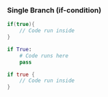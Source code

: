 ### Single Branch (if-condition)

> 

```csharp
if(true){
    // Code run inside
}
```

```python
if True:
    # Code runs here
    pass
```

```rust
if true {
    // Code run inside
}
```